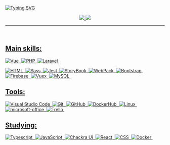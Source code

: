 <!-- <img width=100% src="https://capsule-render.vercel.app/api?type=waving&color=008036&height=120&section=header"/> -->

[![Typing SVG](https://readme-typing-svg.herokuapp.com?font=Inter&size=50&pause=1000&color=FEFEFE&center=true&vCenter=true&width=1000&height=90&lines=%F0%9F%91%8B+Hello%2C+I'm+Victor+Silva;I'm+a+Full-Stack+Developer+%F0%9F%92%BB;%F0%9F%A7%90+I'm+a+Systems+Analyst+at+PUC-PR)](https://git.io/typing-svg)

<div align="center">  
<a href="https://www.instagram.com/lopesvictorsilva/" target="_blank"><img src="https://img.shields.io/badge/-Instagram-EC2E2C?style=for-the-badge&logo=instagram&logoColor=white"</a>
<a href="https://www.linkedin.com/in/victor-silva-lopes-b659b11a3/" target="_blank"><img src="https://img.shields.io/badge/-LinkedIn-0961B8?style=for-the-badge&logo=linkedin&logoColor=white"</a>
</div>

---
<br/>
  
## Main skills:
![Vue](https://img.shields.io/badge/Vue-0D1117?style=for-the-badge&logo=vue.js)&nbsp;
![PHP](https://img.shields.io/badge/PHP-0D1117?style=for-the-badge&logo=php&textColor=0D1117)&nbsp;
![Laravel](https://img.shields.io/badge/Laravel-0D1117?style=for-the-badge&logo=laravel&textColor=0D1117)&nbsp;


![HTML](https://img.shields.io/badge/HTML-0D1117?style=for-the-badge&logo=html5)&nbsp;
![Sass](https://img.shields.io/badge/Sass-0D1117?style=for-the-badge&logo=sass)&nbsp;
![Jest](https://img.shields.io/badge/Jest-0D1117?style=for-the-badge&logo=jest)&nbsp;
![StoryBook](https://img.shields.io/badge/StoryBook-0D1117?style=for-the-badge&logo=storybook)&nbsp;
![WebPack](https://img.shields.io/badge/WebPack-0D1117?style=for-the-badge&logo=webpack)&nbsp;
![Bootstrap](https://img.shields.io/badge/Bootstrap-0D1117?style=for-the-badge&logo=bootstrap)&nbsp;
![Firebase](https://img.shields.io/badge/Firebase-0D1117?style=for-the-badge&logo=firebase)&nbsp;
![Vuex](https://img.shields.io/badge/Vuex-0D1117?style=for-the-badge&logo=vuex)&nbsp;
![MySQL](https://img.shields.io/badge/MySQL-0D1117?style=for-the-badge&logo=mysql)&nbsp;


## Tools:
![Visual Studio Code](https://img.shields.io/badge/Visual%20Studio%20Code-0D1117?style=for-the-badge&logo=visual-studio-code&logoColor=007ACC)&nbsp;
![Git](https://img.shields.io/badge/Git-0D1117?style=for-the-badge&logo=git)&nbsp;
![GitHub](https://img.shields.io/badge/GitHub-0D1117?style=for-the-badge&logo=github)&nbsp;
![DockerHub](https://img.shields.io/badge/DockerHub-0D1117?style=for-the-badge&logo=dockerhub)&nbsp;
![Linux](https://img.shields.io/badge/Linux-0D1117?style=for-the-badge&logo=linux)&nbsp;
![microsoft-office](https://img.shields.io/badge/microsoft_office-0D1117?style=for-the-badge&logo=microsoft-office)&nbsp;
![Trello](https://img.shields.io/badge/trello-0D1117?style=for-the-badge&logo=trello)&nbsp;
  
## Studying:
![Typescript](https://img.shields.io/badge/Typescript-0D1117?style=for-the-badge&logo=typescript&textColor=0D1117)&nbsp;
![JavaScript](https://img.shields.io/badge/JavaScript-0D1117?style=for-the-badge&logo=javascript&textColor=0D1117)&nbsp;
![Chackra Ui](https://img.shields.io/badge/Chackra_UI-0D1117?style=for-the-badge&logo=chakraui&textColor=0D1117)&nbsp;
![React](https://img.shields.io/badge/React-0D1117?style=for-the-badge&logo=react)&nbsp;
![CSS](https://img.shields.io/badge/CSS-0D1117?style=for-the-badge&logo=CSS3&logoColor=1572B6)&nbsp;
![Docker](https://img.shields.io/badge/Docker-0D1117?style=for-the-badge&logo=docker&textColor=0D1117)&nbsp;

<br/>



<!-- <img width=100% src="https://capsule-render.vercel.app/api?type=waving&color=008036&height=120&section=footer"/> -->
